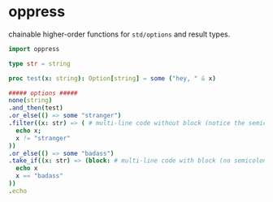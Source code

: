 # oppress

chainable higher-order functions for `std/options` and result types.

```nim
import oppress

type str = string     

proc test(x: string): Option[string] = some ("hey, " & x)

##### options #####
none(string)
.and_then(test)
.or_else(() => some "stranger")
.filter((x: str) => ( # multi-line code without block (notice the semicolon)
  echo x;
  x != "stranger"
))
.or_else(() => some "badass")
.take_if((x: str) => (block: # multi-line code with block (no semicolons)
  echo x
  x == "badass"
))
.echo
```